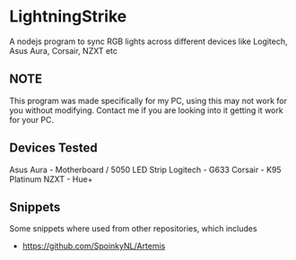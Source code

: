 # LightningStrike

A nodejs program to sync RGB lights across different devices like Logitech, Asus Aura, Corsair, NZXT etc

## NOTE

This program was made specifically for my PC, using this may not work for you without modifying. Contact me if you are looking into it getting it work for your PC.

## Devices Tested

Asus Aura - Motherboard / 5050 LED Strip
Logitech - G633
Corsair - K95 Platinum
NZXT - Hue+

## Snippets

Some snippets where used from other repositories, which includes
- https://github.com/SpoinkyNL/Artemis